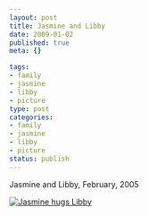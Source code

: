```yaml
--- 
layout: post
title: Jasmine and Libby
date: 2009-01-02
published: true
meta: {}

tags: 
- family
- jasmine
- libby
- picture
type: post
categories: 
- family
- jasmine
- libby
- picture
status: publish
---
```



Jasmine and Libby, February, 2005

 [![Jasmine hugs Libby](http://media.eick.us/2011/05/3160829173_249f6c73f5.jpg)](http://www.flickr.com/photos/andreweick/3160829173/ "Jasmine hugs Libby by AndrewEick, on Flickr")
